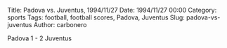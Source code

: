 Title: Padova vs. Juventus, 1994/11/27
Date: 1994/11/27 00:00
Category: sports
Tags: football, football scores, Padova, Juventus
Slug: padova-vs-juventus
Author: carbonero


Padova 1 - 2 Juventus
